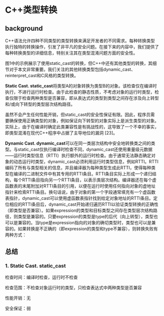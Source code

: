 # C++类型转换

## background

C++语法允许四种不同类型的类型转换来满足开发者的不同需求。每种转换类型执行独特的转换操作，引发了非平凡的安全问题。在接下来的内容中，我们提供了每种转换类型的详细信息，特别关注其在类型混淆问题方面的安全性。

图1中的示例展示了使用static_cast的转换，但C++中还有其他类型的转换，其细节对于本文非常重要。我们关注的其他转换类型包括dynamic_cast、reinterpret_cast和C风格的类型转换。

**Static Cast. static_cast**将类型A的对象转换为类型B的对象。该检查仅在编译时执行，不进行运行时检查。由于此检查的静态性质，不考虑对象的运行时类型，检查仅限于检查两种类型是否兼容，即从表达式的类型到类型之间存在涉及向上转型和/或向下转型的类型层次结构路径。

虽然不会产生任何性能开销，但static_cast的安全性保证有限。因此，程序员需要确保使用正确类型的对象，例如保证向下转型的对象实际上是派生类型的对象。实际上，由于在编译时确定此类兼容性是有挑战性的，这导致了一个不幸的事实，即类型混淆在现代C++程序中占据了主导地位的漏洞 [23]。

**Dynamic Cast. dynamic_cast**可以在同一类层次结构中安全地转换类之间的类型。与static_cast仅执行编译时检查不同，dynamic_cast还使用重量级元数据——运行时类型信息（RTTI）执行额外的运行时检查。由于通常无法静态确定对象的动态运行时类型，dynamic_cast必须利用运行时类型信息，例如RTTI。RTTI编码了所有与类型相关的信息，并且编译器为每种类型生成此RTTI，使得每种类型在编译的二进制文件中有其专用的RTTI条目。RTTI条目实际上形成一个递归结构，每个RTTI条目指向另一个RTTI条目，以表示类层次结构。编译器还在每个虚函数表的末尾附加对RTTI条目的引用，以便在运行时使用任何指向对象的虚地址指针来检索RTTI条目。换句话说，由于对象的第一个字段通常填充有一个虚函数表指针，dynamic_cast可以使用虚函数表指针找到给定对象地址的RTTI条目。定位相应的RTTI条目后，dynamic_cast开始递归遍历RTTI以验证类型转换的正确性（即类型是否兼容）。如果expression的类型和目标类型之间存在类型层次结构路径，则类型是兼容的。只要expression的类型是type的后代（向上转型），类型也可以是兼容的。当type是expression指向的对象的确切类型时，类型也可以是兼容的。如果转换是不正确的（即expression的类型和type不兼容），则转换失败有两种方式：



## 总结

### 1. Static Cast. static_cast

检查时间：编译时检查，运行时不检查

检查范围：不检查对象运行时的类型，只检查表达式中两种类型是否兼容

性能开销：无

安全保证：弱




